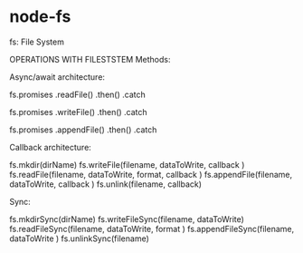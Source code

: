 # node-fs
fs: File System



OPERATIONS WITH FILESTSTEM
Methods:

Async/await architecture:

fs.promises
.readFile()
.then()
.catch

fs.promises
.writeFile()
.then()
.catch

fs.promises
.appendFile()
.then()
.catch

Callback architecture:

fs.mkdir(dirName)
fs.writeFile(filename, dataToWrite, callback )
fs.readFile(filename, dataToWrite, format, callback )
fs.appendFile(filename, dataToWrite, callback )
fs.unlink(filename, callback)


Sync:

fs.mkdirSync(dirName)
fs.writeFileSync(filename, dataToWrite)
fs.readFileSync(filename, dataToWrite, format )
fs.appendFileSync(filename, dataToWrite )
fs.unlinkSync(filename)
